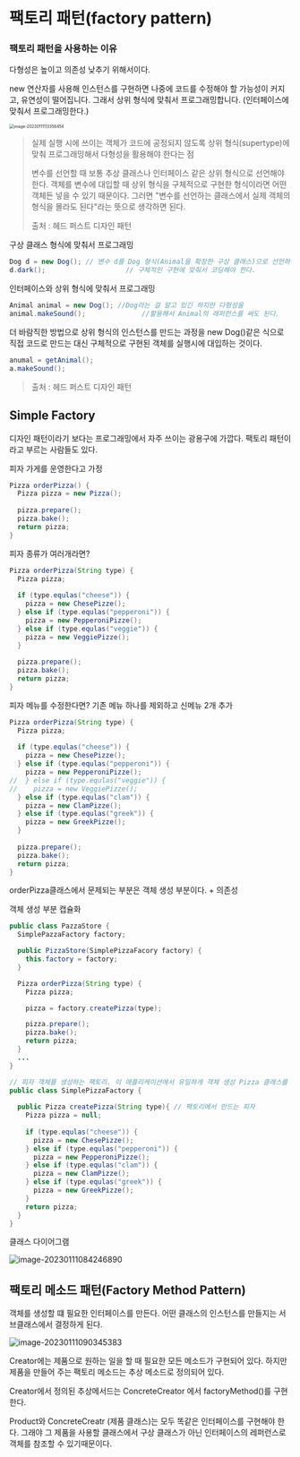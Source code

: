 # 팩토리 패턴(factory pattern)



### 팩토리 패턴을 사용하는 이유

다형성은 높이고 의존성 낮추기 위해서이다.



new 연산자를 사용해 인스턴스를 구현하면 나중에 코드를 수정해야 할 가능성이 커지고, 유연성이 떨어집니다. 그래서 상위 형식에 맞춰서 프로그래밍합니다. (인터페이스에 맞춰서 프로그래밍한다.)

<img src="../images/image-20230111113358454.png" alt="image-20230111113358454" style="zoom:50%;" />

>실제 실행 시에 쓰이는 객체가 코드에 공정되지 않도록 상위 형식(supertype)에 맞춰 프로그래밍해서 다형성을 활용해야 한다는 점
>
>변수를 선언할 때 보통 추상 클래스나 인터페이스 같은 상위 형식으로 선언해야 한다. 객체를 변수에 대입할 때 상위 형식을 구체적으로 구현한 형식이라면 어떤 객체든 넣을 수 있기 때문이다. 그러면 "변수를 선언하는 클래스에서 실제 객체의 형식을 몰라도 된다"라는 뜻으로 생각하면 된다.
>
>출처 : 헤드 퍼스트 디자인 패턴

구상 클래스 형식에 맞춰서 프로그래밍

```java
Dog d = new Dog(); // 변수 d를 Dog 형식(Animal을 확장한 구상 클래스)으로 선언하면
d.dark();					 // 구체적인 구현에 맞춰서 코딩해야 한다.
```

인터페이스와 상위 형식에 맞춰서 프로그래밍

```java
Animal animal = new Dog(); //Dog라는 걸 알고 있긴 하지만 다형성을
animal.makeSound(); 			 //활용해서 Animal의 래퍼런스를 써도 된다.
```

더 바람직한 방법으로 상위 형식의 인스턴스를 만드는 과정을 new Dog()같은 식으로 직접 코드로 만드는 대신 구체적으로 구현된 객체를 실행시에 대입하는 것이다.

```java
anumal = getAnimal();
a.makeSound();
```

> 출처 : 헤드 퍼스트 디자인 패턴



## Simple Factory 

디자인 패턴이라기 보다는 프로그래밍에서 자주 쓰이는 광용구에 가깝다. 팩토리 패턴이라고 부르는 사람들도 있다.



피자 가게를 운영한다고 가정

```java
Pizza orderPizza() {
  Pizza pizza = new Pizza();
  
  pizza.prepare();
  pizza.bake();
  return pizza;
}
```



피자 종류가 여러개라면?

```java
Pizza orderPizza(String type) {
  Pizza pizza;
  
  if (type.equlas("cheese")) {
    pizza = new ChesePizze();
  } else if (type.equlas("pepperoni")) {
    pizza = new PepperoniPizze();
  } else if (type.equlas("veggie")) {
    pizza = new VeggiePizze();
  }
  
  pizza.prepare();
  pizza.bake();
  return pizza;
}
```



피자 메뉴를 수정한다면? 기존 메뉴 하나를 제외하고 신메뉴 2개 추가

```java
Pizza orderPizza(String type) {
  Pizza pizza;
  
  if (type.equlas("cheese")) {
    pizza = new ChesePizze();
  } else if (type.equlas("pepperoni")) {
    pizza = new PepperoniPizze();
//  } else if (type.equlas("veggie")) {
//    pizza = new VeggiePizze();
  } else if (type.equlas("clam")) {
    pizza = new ClamPizze();
  } else if (type.equlas("greek")) {
    pizza = new GreekPizze();
  }
  
  pizza.prepare();
  pizza.bake();
  return pizza;
}
```

orderPizza클래스에서 문제되는 부분은 객체 생성 부분이다. + 의존성



객체 생성 부분 캡슐화

```java
public class PazzaStore {
  SimplePazzaFactory factory;

  public PizzaStore(SimplePizzaFacory factory) {
    this.factory = factory;
  }

  Pizza orderPizza(String type) {
    Pizza pizza;

    pizza = factory.createPizza(type);

    pizza.prepare();
    pizza.bake();
    return pizza;
  }
  ...
}
```

```java
// 피자 객체를 생성하는 팩토리. 이 애플리케이션에서 유일하게 객체 생성 Pizza 클래스를 직접 참조하는 부분
public class SimplePizzaFactory {
  
  public Pizza createPizza(String type){ // 팩토리에서 만드는 피자
    Pizza pizza = null;
    
    if (type.equlas("cheese")) {
      pizza = new ChesePizze();
    } else if (type.equlas("pepperoni")) {
      pizza = new PepperoniPizze();
    } else if (type.equlas("clam")) {
      pizza = new ClamPizze();
    } else if (type.equlas("greek")) {
      pizza = new GreekPizze();
    }
    return pizza;
  }
}
```



클래스 다이어그램

![image-20230111084246890](../images/image-20230111084246890.png)



## 팩토리 메소드 패턴(Factory Method Pattern)

객체를 생성할 떄 필요한 인터페이스를 만든다. 어떤 클래스의 인스턴스를 만들지는 서브클래스에서 결정하게 된다.

![image-20230111090345383](../images/image-20230111090345383.png)

Creator에는 제품으로 원하는 일을 할 때 필요한 모든 메소드가 구현되어 있다. 하지만 제품을 만들어 주는 팩토리 메소드는 추상 메소드로 정의되어 있다.

Creator에서 정의된 추상메서드는 ConcreteCreator 에서 factoryMethod()를 구현한다.

Product와 ConcreteCreatr (제품 클래스)는 모두 똑같은 인터페이스를 구현해야 한다. 그래야 그 제품을 사용할 클래스에서 구상 클래스가 아닌 인터페이스의 레퍼런스로 객체를 참조할 수 있기때문이다.



